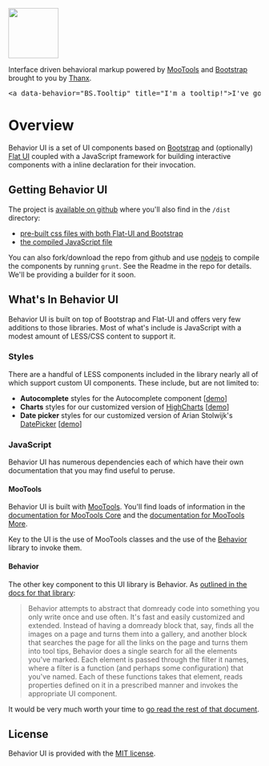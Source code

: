 
<div class="jumbotron">
  <p><img src="<%= ActionController::Base.helpers.asset_path 'behavior_ui/images/behavior-ui-logo.png' %>" width="100" height="100"></p>
  <p>Interface driven behavioral markup powered by <a href="http://mootools.net">MooTools</a> and <a href="http://getbootstrap.com">Bootstrap</a> brought to you by <a href="http://thanx.com">Thanx</a>.</p>
  <pre class="prettyprint" data-behavior="BS.Tooltip" title="I'm a tooltip!">&lt;a data-behavior="BS.Tooltip" title="I'm a tooltip!">I've got a tip!&lt;/a>      Go ahead, try it! Mouse over this code block!</pre>
</div>

# Overview

Behavior UI is a set of UI components based on [Bootstrap](http://getbootstrap.com/) and (optionally) [Flat UI](http://designmodo.github.io/Flat-UI/) coupled with a JavaScript framework for building interactive components with a inline declaration for their invocation.

## Getting Behavior UI

The project is [available on github](http://github.com/behavior-ui/behavior-ui) where  you'll also find in the `/dist` directory:

* [pre-built css files with both Flat-UI and Bootstrap](https://github.com/Behavior-UI/behavior-ui/tree/master/dist/css)
* [the compiled JavaScript file](https://raw.githubusercontent.com/Behavior-UI/behavior-ui/master/dist/js/behavior-ui.js)

You can also fork/download the repo from github and use [nodejs](http://nodejs.org/) to compile the components by running `grunt`. See the Readme in the repo for details. We'll be providing a builder for it soon.

## What's In Behavior UI

Behavior UI is built on top of Bootstrap and Flat-UI and offers very few additions to those libraries. Most of what's include is JavaScript with a modest amount of LESS/CSS content to support it.

### Styles

There are a handful of LESS components included in the library nearly all of which support custom UI components. These include, but are not limited to:

* **Autocomplete** styles for the Autocomplete component [[demo](<%= sandbox_dir_file_path('JavaScript', 'Forms', 'Behavior.Autocomplete') %>)]
* **Charts** styles for our customized version of [HighCharts](http://www.highcharts.com) [[demo](<%= sandbox_dir_file_path('JavaScript', 'Charts', 'Charts_-_Basic_usage') %>)]
* **Date picker** styles for our customized version of Arian Stolwijk's [DatePicker](https://github.com/arian/mootools-datepicker/) [[demo](<%= sandbox_dir_file_path('JavaScript', 'Forms', 'Behavior.DatePicker') %>)]

### JavaScript

Behavior UI has numerous dependencies each of which have their own documentation that you may find useful to peruse.

#### MooTools

Behavior UI is built with [MooTools](http://mootools.net). You'll find loads of information in the [documentation for MooTools Core](http://mootools.net/docs/core) and the [documentation for MooTools More](http://mootools.net/docs/more).

Key to the UI is the use of MooTools classes and the use of the [Behavior](http://github.com/anutron/behavior) library to invoke them.

#### Behavior

The other key component to this UI library is Behavior. As [outlined in the docs for that library](https://github.com/anutron/behavior/blob/master/README.md):

> Behavior attempts to abstract that domready code into something you only write once and use often. It's fast and easily customized and extended. Instead of having a domready block that, say, finds all the images on a page and turns them into a gallery, and another block that searches the page for all the links on the page and turns them into tool tips, Behavior does a single search for all the elements you've marked. Each element is passed through the filter it names, where a filter is a function (and perhaps some configuration) that you've named. Each of these functions takes that element, reads properties defined on it in a prescribed manner and invokes the appropriate UI component.

It would be very much worth your time to [go read the rest of that document](https://github.com/anutron/behavior/blob/master/README.md).

## License

Behavior UI is provided with the [MIT license](<%= sandbox_about_path('license') %>).

